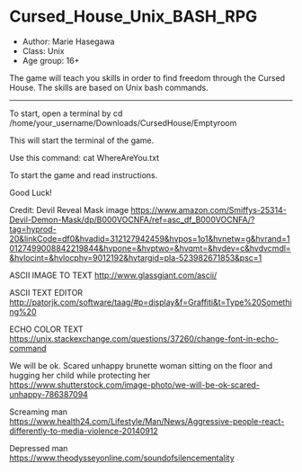 # Cursed_House_Unix_BASH_RPG

- Author: Marie Hasegawa
- Class: Unix
- Age group: 16+

The game will teach you skills in order to find freedom through the Cursed House. The skills are based on Unix bash commands.
_________________________________________________________________
To start, open a terminal by
cd /home/your_username/Downloads/CursedHouse/Emptyroom

This will start the terminal of the game.

Use this command:
cat WhereAreYou.txt

To start the game and read instructions.

Good Luck!

Credit:
Devil Reveal Mask image 
https://www.amazon.com/Smiffys-25314-Devil-Demon-Mask/dp/B000VOCNFA/ref=asc_df_B000VOCNFA/?tag=hyprod-20&linkCode=df0&hvadid=312127942459&hvpos=1o1&hvnetw=g&hvrand=10127499008842219844&hvpone=&hvptwo=&hvqmt=&hvdev=c&hvdvcmdl=&hvlocint=&hvlocphy=9012192&hvtargid=pla-523982671853&psc=1

ASCII IMAGE TO TEXT
http://www.glassgiant.com/ascii/

ASCII TEXT EDITOR
http://patorjk.com/software/taag/#p=display&f=Graffiti&t=Type%20Something%20

ECHO COLOR TEXT
https://unix.stackexchange.com/questions/37260/change-font-in-echo-command

We will be ok. Scared unhappy brunette woman sitting on the floor and hugging her child while protecting her
https://www.shutterstock.com/image-photo/we-will-be-ok-scared-unhappy-786387094

Screaming man
https://www.health24.com/Lifestyle/Man/News/Aggressive-people-react-differently-to-media-violence-20140912

Depressed man
https://www.theodysseyonline.com/soundofsilencementality
